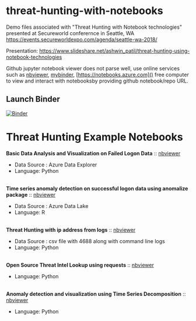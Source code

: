 # threat-hunting-with-notebooks

Demo files associated with "Threat Hunting with Notebook technologies" presented at Secureworld conferernce in Seattle, WA 
<br>https://events.secureworldexpo.com/agenda/seattle-wa-2018/

Presentation: https://www.slideshare.net/ashwin_patil/threat-hunting-using-notebook-technologies

Github jupyter notebook viewer does not parse well, use online services such as [nbviewer](https://nbviewer.jupyter.org), [mybinder](https://mybinder.org/), [https://notebooks.azure.com]() free computer to view and interact with notebooksby providing github notebook/repo URL.

## Launch Binder
[![Binder](https://mybinder.org/badge_logo.svg)](https://mybinder.org/v2/gh/ashwin-patil/threat-hunting-with-notebooks.git/master)


# Threat Hunting Example Notebooks

**Basic Data Analysis and Visualization on Failed Logon Data** :: [nbviewer](https://nbviewer.jupyter.org/github/ashwin-patil/threat-hunting-with-notebooks/blob/master/Azure%20Data%20Explorer-%20Kqlmagic%20Demo.ipynb)
 - Data Source : Azure Data Explorer
 - Language: Python

<br>**Time series anomaly detection on successful logon data using anomalize package** :: [nbviewer](https://nbviewer.jupyter.org/github/ashwin-patil/threat-hunting-with-notebooks/blob/master/Azure%20Data%20Lake%20with%20anomalize%20R%20Demo.ipynb)
 - Data Source : Azure Data Lake
 - Language: R


<br>**Threat Hunting with ip address from logs** :: [nbviewer](https://nbviewer.jupyter.org/github/ashwin-patil/threat-hunting-with-notebooks/blob/master/threat-hunting-with-ipaddress-from-logs-Public.ipynb)
 - Data Source : csv file with 4688 along with command line logs
 - Language: Python


<br>**Open Source Threat Intel Lookup using requests** :: [nbviewer](https://nbviewer.jupyter.org/github/ashwin-patil/threat-hunting-with-notebooks/blob/master/Open%20Source%20Threat%20Intel%20lookup%20using%20Requests%20API.ipynb)
 - Language: Python

<br>**Anomaly detection and visualization using Time Series Decomposition** :: [nbviewer](https://nbviewer.jupyter.org/github/ashwin-patil/threat-hunting-with-notebooks/blob/master/Jupyterthon-TimeSeries%20Demo.ipynb)
 - Language: Python
